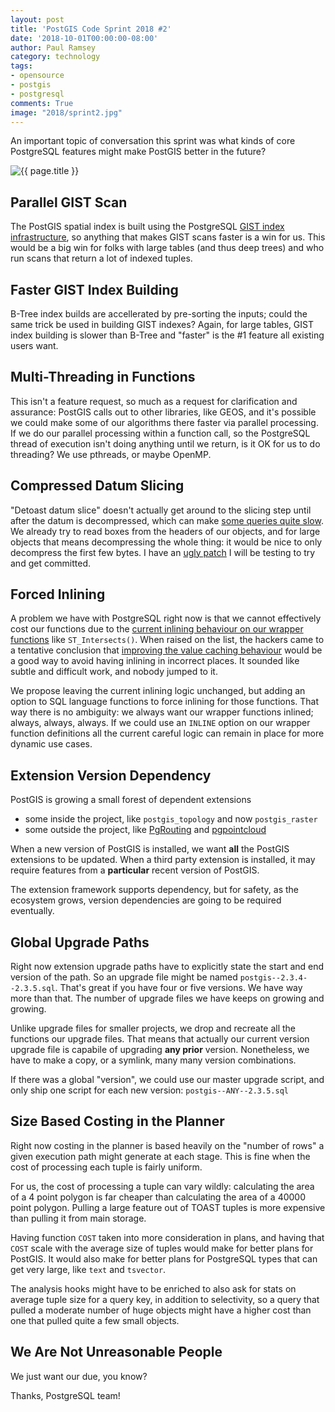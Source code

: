 ```yaml
---
layout: post
title: 'PostGIS Code Sprint 2018 #2'
date: '2018-10-01T00:00:00-08:00'
author: Paul Ramsey
category: technology
tags:
- opensource
- postgis
- postgresql
comments: True
image: "2018/sprint2.jpg"
---
```


An important topic of conversation this sprint was what kinds of core PostgreSQL features might make PostGIS better in the future? 

<img src="{{ site.images }}{{ page.image }}" alt="{{ page.title }}" />

## Parallel GIST Scan

The PostGIS spatial index is built using the PostgreSQL [GIST index infrastructure](https://www.postgresql.org/docs/11/static/gist.html), so anything that makes GIST scans faster is a win for us. This would be a big win for folks with large tables (and thus deep trees) and who run scans that return a lot of indexed tuples.

## Faster GIST Index Building

B-Tree index builds are accellerated by pre-sorting the inputs; could the same trick be used in building GIST indexes? Again, for large tables, GIST index building is slower than B-Tree and "faster" is the #1 feature all existing users want.

## Multi-Threading in Functions

This isn't a feature request, so much as a request for clarification and assurance: PostGIS calls out to other libraries, like GEOS, and it's possible we could make some of our algorithms there faster via parallel processing. If we do our parallel processing within a function call, so the PostgreSQL thread of execution isn't doing anything until we return, is it OK for us to do threading? We use pthreads, or maybe OpenMP.

## Compressed Datum Slicing

"Detoast datum slice" doesn't actually get around to the slicing step until after the datum is decompressed, which can make [some queries quite slow](/2018/09/postgis-external-storage.html). We already try to read boxes from the headers of our objects, and for large objects that means decompressing the whole thing: it would be nice to only decompress the first few bytes. I have an [ugly patch](https://github.com/pramsey/postgres/pull/2/files) I will be testing to try and get committed.

##  Forced Inlining

A problem we have with PostgreSQL right now is that we cannot effectively cost our functions due to the [current inlining behaviour on our wrapper functions](/2018/09/parallel-postgis-3.html) like `ST_Intersects()`. When raised on the list, the hackers came to a tentative conclusion that [improving the value caching behaviour](https://www.postgresql.org/message-id/20171116182208.kcvf75nfaldv36uh%40alap3.anarazel.de) would be a good way to avoid having inlining in incorrect places. It sounded like subtle and difficult work, and nobody jumped to it.

We propose leaving the current inlining logic unchanged, but adding an option to SQL language functions to force inlining for those functions. That way there is no ambiguity: we always want our wrapper functions inlined; always, always, always. If we could use an `INLINE` option on our wrapper function definitions all the current careful logic can remain in place for more dynamic use cases.

## Extension Version Dependency

PostGIS is growing a small forest of dependent extensions

* some inside the project, like `postgis_topology` and now `postgis_raster`
* some outside the project, like [PgRouting](https://pgrouting.org/) and [pgpointcloud](https://github.com/pgpointcloud/pointcloud)

When a new version of PostGIS is installed, we want **all** the PostGIS extensions to be updated. When a third party extension is installed, it may require features from a **particular** recent version of PostGIS. 

The extension framework supports dependency, but for safety, as the ecosystem grows, version dependencies are going to be required eventually.

## Global Upgrade Paths

Right now extension upgrade paths have to explicitly state the start and end version of the path. So an upgrade file might be named `postgis--2.3.4--2.3.5.sql`. That's great if you have four or five versions. We have way more than that. The number of upgrade files we have keeps on growing and growing. 

Unlike upgrade files for smaller projects, we drop and recreate all the functions our upgrade files. That means that actually our current version upgrade file is capabile of upgrading **any prior** version. Nonetheless, we have to make a copy, or a symlink, many many version combinations.

If there was a global "version", we could use our master upgrade script, and only ship one script for each new version: `postgis--ANY--2.3.5.sql`

## Size Based Costing in the Planner

Right now costing in the planner is based heavily on the "number of rows" a given execution path might generate at each stage. This is fine when the cost of processing each tuple is fairly uniform.

For us, the cost of processing a tuple can vary wildly: calculating the area of a 4 point polygon is far cheaper than calculating the area of a 40000 point polygon. Pulling a large feature out of TOAST tuples is more expensive than pulling it from main storage.

Having function `COST` taken into more consideration in plans, and having that `COST` scale with the average size of tuples would make for better plans for PostGIS. It would also make for better plans for PostgreSQL types that can get very large, like `text` and `tsvector`.

The analysis hooks might have to be enriched to also ask for stats on average tuple size for a query key, in addition to selectivity, so a query that pulled a moderate number of huge objects might have a higher cost than one that pulled quite a few small objects.

## We Are Not Unreasonable People

We just want our due, you know?

Thanks, PostgreSQL team!

